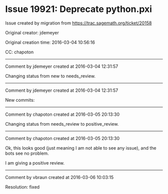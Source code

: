 # Issue 19921: Deprecate python.pxi

Issue created by migration from https://trac.sagemath.org/ticket/20158

Original creator: jdemeyer

Original creation time: 2016-03-04 10:56:16

CC:  chapoton




---

Comment by jdemeyer created at 2016-03-04 12:31:57

Changing status from new to needs_review.


---

Comment by jdemeyer created at 2016-03-04 12:31:57

New commits:


---

Comment by chapoton created at 2016-03-05 20:13:30

Changing status from needs_review to positive_review.


---

Comment by chapoton created at 2016-03-05 20:13:30

Ok, this looks good (just meaning I am not able to see any issue), and the bots see no problem.

I am giving a positive review.


---

Comment by vbraun created at 2016-03-06 10:03:15

Resolution: fixed
